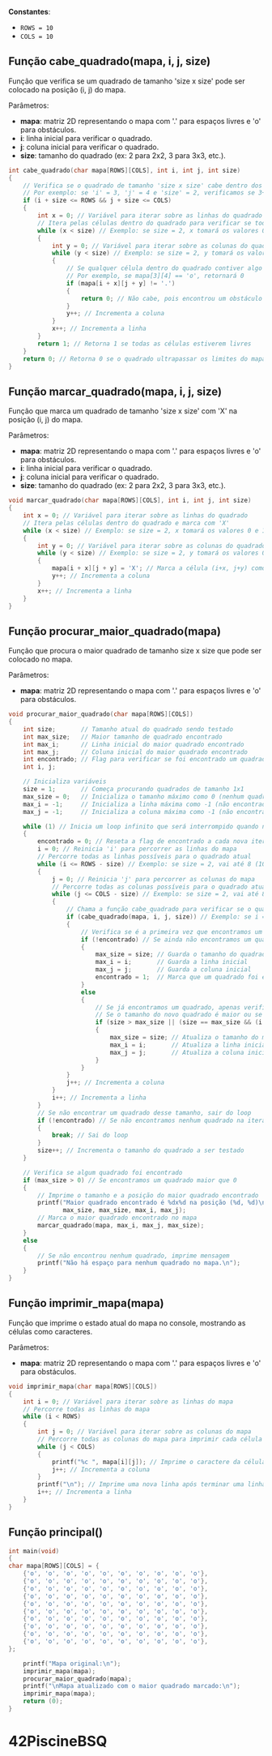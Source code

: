 **Constantes**:
- `ROWS = 10`
- `COLS = 10`

## Função cabe_quadrado(mapa, i, j, size)

Função que verifica se um quadrado de tamanho 'size x size' pode ser colocado na posição (i, j) do mapa.

Parâmetros:
- **mapa**: matriz 2D representando o mapa com '.' para espaços livres e 'o' para obstáculos.
- **i**: linha inicial para verificar o quadrado.
- **j**: coluna inicial para verificar o quadrado.
- **size**: tamanho do quadrado (ex: 2 para 2x2, 3 para 3x3, etc.).

```c
int cabe_quadrado(char mapa[ROWS][COLS], int i, int j, int size)
{
    // Verifica se o quadrado de tamanho 'size x size' cabe dentro dos limites do mapa
    // Por exemplo: se 'i' = 3, 'j' = 4 e 'size' = 2, verificamos se 3+2 <= 10 e 4+2 <= 10 (verdadeiro)
    if (i + size <= ROWS && j + size <= COLS)
    {
        int x = 0; // Variável para iterar sobre as linhas do quadrado
        // Itera pelas células dentro do quadrado para verificar se todas estão livres ('.')
        while (x < size) // Exemplo: se size = 2, x tomará os valores 0 e 1
        {
            int y = 0; // Variável para iterar sobre as colunas do quadrado
            while (y < size) // Exemplo: se size = 2, y tomará os valores 0 e 1
            {
                // Se qualquer célula dentro do quadrado contiver algo diferente de '.', retorna 0 (não cabe)
                // Por exemplo, se mapa[3][4] == 'o', retornará 0
                if (mapa[i + x][j + y] != '.')
                {
                    return 0; // Não cabe, pois encontrou um obstáculo
                }
                y++; // Incrementa a coluna
            }
            x++; // Incrementa a linha
        }
        return 1; // Retorna 1 se todas as células estiverem livres
    }
    return 0; // Retorna 0 se o quadrado ultrapassar os limites do mapa
}
```

## Função marcar_quadrado(mapa, i, j, size)

Função que marca um quadrado de tamanho 'size x size' com 'X' na posição (i, j) do mapa.

Parâmetros:
- **mapa**: matriz 2D representando o mapa com '.' para espaços livres e 'o' para obstáculos.
- **i**: linha inicial para verificar o quadrado.
- **j**: coluna inicial para verificar o quadrado.
- **size**: tamanho do quadrado (ex: 2 para 2x2, 3 para 3x3, etc.).

```c
void marcar_quadrado(char mapa[ROWS][COLS], int i, int j, int size)
{
    int x = 0; // Variável para iterar sobre as linhas do quadrado
    // Itera pelas células dentro do quadrado e marca com 'X'
    while (x < size) // Exemplo: se size = 2, x tomará os valores 0 e 1
    {
        int y = 0; // Variável para iterar sobre as colunas do quadrado
        while (y < size) // Exemplo: se size = 2, y tomará os valores 0 e 1
        {
            mapa[i + x][j + y] = 'X'; // Marca a célula (i+x, j+y) como 'X'
            y++; // Incrementa a coluna
        }
        x++; // Incrementa a linha
    }
}
```


## Função procurar_maior_quadrado(mapa)

Função que procura o maior quadrado de tamanho size x size que pode ser colocado no mapa.

Parâmetros:
- **mapa**: matriz 2D representando o mapa com '.' para espaços livres e 'o' para obstáculos.

```c
void procurar_maior_quadrado(char mapa[ROWS][COLS])
{
    int size;       // Tamanho atual do quadrado sendo testado
    int max_size;   // Maior tamanho de quadrado encontrado
    int max_i;      // Linha inicial do maior quadrado encontrado
    int max_j;      // Coluna inicial do maior quadrado encontrado
    int encontrado; // Flag para verificar se foi encontrado um quadrado do tamanho atual
    int i, j;

    // Inicializa variáveis
    size = 1;       // Começa procurando quadrados de tamanho 1x1
    max_size = 0;   // Inicializa o tamanho máximo como 0 (nenhum quadrado encontrado ainda)
    max_i = -1;     // Inicializa a linha máxima como -1 (não encontrada)
    max_j = -1;     // Inicializa a coluna máxima como -1 (não encontrada)

    while (1) // Inicia um loop infinito que será interrompido quando não houver mais quadrados
    {
        encontrado = 0; // Reseta a flag de encontrado a cada nova iteração
        i = 0; // Reinicia 'i' para percorrer as linhas do mapa
        // Percorre todas as linhas possíveis para o quadrado atual
        while (i <= ROWS - size) // Exemplo: se size = 2, vai até 8 (10-2)
        {
            j = 0; // Reinicia 'j' para percorrer as colunas do mapa
            // Percorre todas as colunas possíveis para o quadrado atual
            while (j <= COLS - size) // Exemplo: se size = 2, vai até 8 (10-2)
            {
                // Chama a função cabe_quadrado para verificar se o quadrado pode ser colocado
                if (cabe_quadrado(mapa, i, j, size)) // Exemplo: se i = 3, j = 4 e size = 2
                {
                    // Verifica se é a primeira vez que encontramos um quadrado
                    if (!encontrado) // Se ainda não encontramos um quadrado
                    {
                        max_size = size; // Guarda o tamanho do quadrado encontrado
                        max_i = i;       // Guarda a linha inicial
                        max_j = j;       // Guarda a coluna inicial
                        encontrado = 1;  // Marca que um quadrado foi encontrado
                    }
                    else
                    {
                        // Se já encontramos um quadrado, apenas verificamos se é maior ou mais próximo
                        // Se o tamanho do novo quadrado é maior ou se é do mesmo tamanho mas em uma posição mais próxima
                        if (size > max_size || (size == max_size && (i < max_i || (i == max_i && j < max_j))))
                        {
                            max_size = size; // Atualiza o tamanho do maior quadrado encontrado
                            max_i = i;       // Atualiza a linha inicial do maior quadrado
                            max_j = j;       // Atualiza a coluna inicial do maior quadrado
                        }
                    }
                }
                j++; // Incrementa a coluna
            }
            i++; // Incrementa a linha
        }
        // Se não encontrar um quadrado desse tamanho, sair do loop
        if (!encontrado) // Se não encontramos nenhum quadrado na iteração atual
        {
            break; // Sai do loop
        }
        size++; // Incrementa o tamanho do quadrado a ser testado
    }

    // Verifica se algum quadrado foi encontrado
    if (max_size > 0) // Se encontramos um quadrado maior que 0
    {
        // Imprime o tamanho e a posição do maior quadrado encontrado
        printf("Maior quadrado encontrado é %dx%d na posição (%d, %d)\n",
               max_size, max_size, max_i, max_j);
        // Marca o maior quadrado encontrado no mapa
        marcar_quadrado(mapa, max_i, max_j, max_size);
    }
    else
    {
        // Se não encontrou nenhum quadrado, imprime mensagem
        printf("Não há espaço para nenhum quadrado no mapa.\n");
    }
}
```

## Função imprimir_mapa(mapa)

Função que imprime o estado atual do mapa no console, mostrando as células como caracteres.

Parâmetros:
- **mapa**: matriz 2D representando o mapa com '.' para espaços livres e 'o' para obstáculos.

```c
void imprimir_mapa(char mapa[ROWS][COLS])
{
    int i = 0; // Variável para iterar sobre as linhas do mapa
    // Percorre todas as linhas do mapa
    while (i < ROWS)
    {
        int j = 0; // Variável para iterar sobre as colunas do mapa
        // Percorre todas as colunas do mapa para imprimir cada célula
        while (j < COLS)
        {
            printf("%c ", mapa[i][j]); // Imprime o caractere da célula seguida de um espaço
            j++; // Incrementa a coluna
        }
        printf("\n"); // Imprime uma nova linha após terminar uma linha do mapa
        i++; // Incrementa a linha
    }
}
```

## Função principal()

```c
int main(void)
{
char mapa[ROWS][COLS] = {
    {'o', 'o', 'o', 'o', 'o', 'o', 'o', 'o', 'o', 'o'},
    {'o', 'o', 'o', 'o', 'o', 'o', 'o', 'o', 'o', 'o'},
    {'o', 'o', 'o', 'o', 'o', 'o', 'o', 'o', 'o', 'o'},
    {'o', 'o', 'o', 'o', 'o', 'o', 'o', 'o', 'o', 'o'},
    {'o', 'o', 'o', 'o', 'o', 'o', 'o', 'o', 'o', 'o'},
    {'o', 'o', 'o', 'o', 'o', 'o', 'o', 'o', 'o', 'o'},
    {'o', 'o', 'o', 'o', 'o', 'o', 'o', 'o', 'o', 'o'},
    {'o', 'o', 'o', 'o', 'o', 'o', 'o', 'o', 'o', 'o'},
    {'o', 'o', 'o', 'o', 'o', 'o', 'o', 'o', 'o', 'o'},
    {'o', 'o', 'o', 'o', 'o', 'o', 'o', 'o', 'o', 'o'},
};

    printf("Mapa original:\n");
    imprimir_mapa(mapa);
    procurar_maior_quadrado(mapa);
    printf("\nMapa atualizado com o maior quadrado marcado:\n");
    imprimir_mapa(mapa);
    return (0);
}
```
# 42PiscineBSQ
